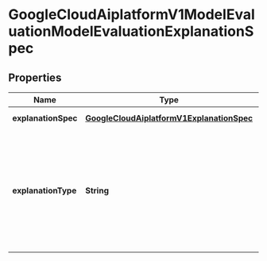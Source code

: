 

# GoogleCloudAiplatformV1ModelEvaluationModelEvaluationExplanationSpec


## Properties

| Name | Type | Description | Notes |
|------------ | ------------- | ------------- | -------------|
|**explanationSpec** | [**GoogleCloudAiplatformV1ExplanationSpec**](GoogleCloudAiplatformV1ExplanationSpec.md) | Explanation spec details. |  [optional] |
|**explanationType** | **String** | Explanation type. For AutoML Image Classification models, possible values are: * &#x60;image-integrated-gradients&#x60; * &#x60;image-xrai&#x60; |  [optional] |



